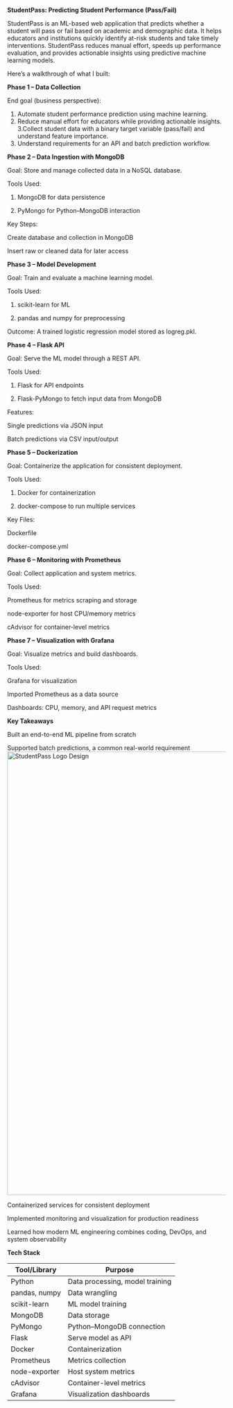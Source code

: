 **StudentPass: Predicting Student Performance (Pass/Fail)**

StudentPass is an ML-based web application that predicts whether a student will pass or fail based on academic and demographic data. It helps educators and institutions quickly identify at-risk students and take timely interventions. StudentPass reduces manual effort, speeds up performance evaluation, and provides actionable insights using predictive machine learning models.

Here’s a walkthrough of what I built:

**Phase 1 – Data Collection**

End goal (business perspective):

1. Automate student performance prediction using machine learning.
2. Reduce manual effort for educators while providing actionable insights.
3.Collect student data with a binary target variable (pass/fail) and understand feature importance.
4. Understand requirements for an API and batch prediction workflow.

**Phase 2 – Data Ingestion with MongoDB**

Goal: Store and manage collected data in a NoSQL database.

Tools Used:

1. MongoDB for data persistence

2. PyMongo for Python–MongoDB interaction

Key Steps:

Create database and collection in MongoDB

Insert raw or cleaned data for later access

**Phase 3 – Model Development**

Goal: Train and evaluate a machine learning model.

Tools Used:

1. scikit-learn for ML

2. pandas and numpy for preprocessing

Outcome: A trained logistic regression model stored as logreg.pkl.

**Phase 4 – Flask API**

Goal: Serve the ML model through a REST API.

Tools Used:

1. Flask for API endpoints

2. Flask-PyMongo to fetch input data from MongoDB

Features:

Single predictions via JSON input

Batch predictions via CSV input/output

**Phase 5 – Dockerization**

Goal: Containerize the application for consistent deployment.

Tools Used:

1. Docker for containerization

2. docker-compose to run multiple services

Key Files:

Dockerfile

docker-compose.yml

**Phase 6 – Monitoring with Prometheus**

Goal: Collect application and system metrics.

Tools Used:

Prometheus for metrics scraping and storage

node-exporter for host CPU/memory metrics

cAdvisor for container-level metrics

**Phase 7 – Visualization with Grafana**

Goal: Visualize metrics and build dashboards.

Tools Used:

Grafana for visualization

Imported Prometheus as a data source

Dashboards: CPU, memory, and API request metrics

**Key Takeaways**

Built an end-to-end ML pipeline from scratch

Supported batch predictions, a common real-world requirement<img width="1536" height="1024" alt="StudentPass Logo Design" src="https://github.com/user-attachments/assets/dfce31cb-566d-4133-97ff-93e631479f93" />


Containerized services for consistent deployment

Implemented monitoring and visualization for production readiness

Learned how modern ML engineering combines coding, DevOps, and system observability

**Tech Stack**

| Tool/Library  | Purpose                         |
| ------------- | ------------------------------- |
| Python        | Data processing, model training |
| pandas, numpy | Data wrangling                  |
| scikit-learn  | ML model training               |
| MongoDB       | Data storage                    |
| PyMongo       | Python–MongoDB connection       |
| Flask         | Serve model as API              |
| Docker        | Containerization                |
| Prometheus    | Metrics collection              |
| node-exporter | Host system metrics             |
| cAdvisor      | Container-level metrics         |
| Grafana       | Visualization dashboards        |
